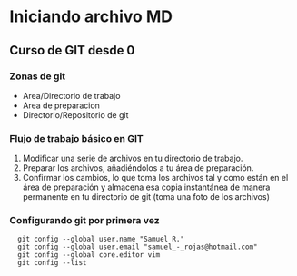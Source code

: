 # Iniciando archivo MD

## Curso de GIT desde 0

### Zonas de git

- Area/Directorio de trabajo
- Area de preparacion
- Directorio/Repositorio de git

### Flujo de trabajo básico en GIT

1. Modificar una serie de archivos en tu directorio de trabajo.
2. Preparar los archivos, añadiéndolos a tu área de preparación.
3. Confirmar los cambios, lo que toma los archivos tal y como están en el área de preparación y almacena esa copia instantánea de manera permanente en tu directorio de git (toma una foto de los archivos)

### Configurando git por primera vez
```git
  git config --global user.name "Samuel R."
  git config --global user.email "samuel_-_rojas@hotmail.com"
  git config --global core.editor vim
  git config --list
```

